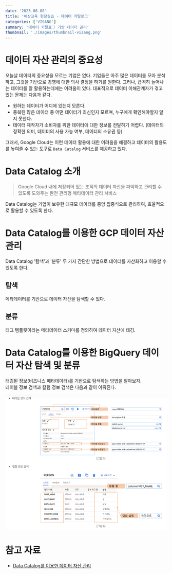 ```yaml
---
date: '2023-08-08'
title: '비상교육 현장실습 - 데이터 카탈로그'
categories: ['VISANG']
summary: '데이터 카탈로그 기반 데이터 관리'
thumbnail: './images/thumbnail-visang.png'
---
```


# 데이터 자산 관리의 중요성

오늘날 데이터의 중요성을 모르는 기업은 없다. 기업들은 아주 많은 데이터를 모아 분석하고, 그것을 기반으로 경영에 대한 의사 결정을 하기를 원한다. 그러나, 급격히 늘어나는 데이터를 잘 활용하는데에는 어려움이 있다. 대표적으로 데이터 이해관계자가 겪고 있는 문제는 다음과 같다.

- 원하는 데이터가 어디에 있는지 모른다.
- 중복된 많은 데이터 중 어떤 데이터가 최신인지 모르며, 누구에게 확인해야할지 알지 못한다.
- 데이터 제작자가 소비자를 위한 데이터에 대한 정보를 전달하기 어렵다. (데이터의 정확한 의미, 데이터의 사용 가능 여부, 데이터의 소유권 등)

그래서, Google Cloud는 이런 데이터 활용에 대한 어려움을 해결하고 데이터의 활용도를 높여줄 수 있는 도구로 `Data Catalog` 서비스를 제공하고 있다.

# Data Catalog 소개

> Google Cloud 내에 저장되어 있는 조직의 데이터 자산을 파악하고 관리할 수 있도록 도와주는 완전 관리형 메타데이터 관리 서비스

Data Catalog는 기업이 보유한 대규모 데이터를 중앙 집중식으로 관리하여, 효율적으로 활용할 수 있도록 한다.

# Data Catalog를 이용한 GCP 데이터 자산 관리

Data Catalog '탐색'과 '분류' 두 가지 간단한 방법으로 데이터를 자산화하고 이용할 수 있도록 한다.

## 탐색

메타데이터를 기반으로 데이터 자산을 탐색할 수 있다.

## 분류

태그 템플릿이라는 메타데이터 스키마를 정의하여 데이터 자산에 태깅.

# Data Catalog를 이용한 BigQuery 데이터 자산 탐색 및 분류

태깅된 정보(비즈니스 메타데이터)를 기반으로 탐색하는 방법을 알아보자.  
테이블 정보 검색과 칼럼 정보 검색은 다음과 같이 이뤄진다.

![Alt text](image-3.png)

# 참고 자료

- [Data Catalog를 이용한 데이터 자산 관리](https://www.bespinglobal.com/data-catalog/)
